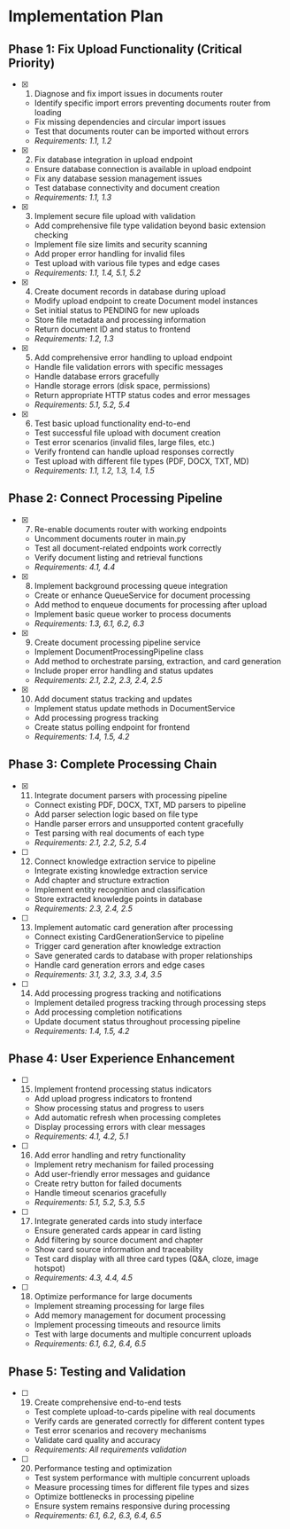 # Implementation Plan

## Phase 1: Fix Upload Functionality (Critical Priority)

- [x] 1. Diagnose and fix import issues in documents router
  - Identify specific import errors preventing documents router from loading
  - Fix missing dependencies and circular import issues
  - Test that documents router can be imported without errors
  - _Requirements: 1.1, 1.2_

- [x] 2. Fix database integration in upload endpoint
  - Ensure database connection is available in upload endpoint
  - Fix any database session management issues
  - Test database connectivity and document creation
  - _Requirements: 1.1, 1.3_

- [x] 3. Implement secure file upload with validation
  - Add comprehensive file type validation beyond basic extension checking
  - Implement file size limits and security scanning
  - Add proper error handling for invalid files
  - Test upload with various file types and edge cases
  - _Requirements: 1.1, 1.4, 5.1, 5.2_

- [x] 4. Create document records in database during upload
  - Modify upload endpoint to create Document model instances
  - Set initial status to PENDING for new uploads
  - Store file metadata and processing information
  - Return document ID and status to frontend
  - _Requirements: 1.2, 1.3_

- [x] 5. Add comprehensive error handling to upload endpoint
  - Handle file validation errors with specific messages
  - Handle database errors gracefully
  - Handle storage errors (disk space, permissions)
  - Return appropriate HTTP status codes and error messages
  - _Requirements: 5.1, 5.2, 5.4_

- [x] 6. Test basic upload functionality end-to-end
  - Test successful file upload with document creation
  - Test error scenarios (invalid files, large files, etc.)
  - Verify frontend can handle upload responses correctly
  - Test upload with different file types (PDF, DOCX, TXT, MD)
  - _Requirements: 1.1, 1.2, 1.3, 1.4, 1.5_

## Phase 2: Connect Processing Pipeline

- [x] 7. Re-enable documents router with working endpoints
  - Uncomment documents router in main.py
  - Test all document-related endpoints work correctly
  - Verify document listing and retrieval functions
  - _Requirements: 4.1, 4.4_

- [x] 8. Implement background processing queue integration
  - Create or enhance QueueService for document processing
  - Add method to enqueue documents for processing after upload
  - Implement basic queue worker to process documents
  - _Requirements: 1.3, 6.1, 6.2, 6.3_

- [x] 9. Create document processing pipeline service
  - Implement DocumentProcessingPipeline class
  - Add method to orchestrate parsing, extraction, and card generation
  - Include proper error handling and status updates
  - _Requirements: 2.1, 2.2, 2.3, 2.4, 2.5_

- [x] 10. Add document status tracking and updates
  - Implement status update methods in DocumentService
  - Add processing progress tracking
  - Create status polling endpoint for frontend
  - _Requirements: 1.4, 1.5, 4.2_

## Phase 3: Complete Processing Chain

- [x] 11. Integrate document parsers with processing pipeline
  - Connect existing PDF, DOCX, TXT, MD parsers to pipeline
  - Add parser selection logic based on file type
  - Handle parser errors and unsupported content gracefully
  - Test parsing with real documents of each type
  - _Requirements: 2.1, 2.2, 5.2, 5.4_

- [ ] 12. Connect knowledge extraction service to pipeline
  - Integrate existing knowledge extraction service
  - Add chapter and structure extraction
  - Implement entity recognition and classification
  - Store extracted knowledge points in database
  - _Requirements: 2.3, 2.4, 2.5_

- [ ] 13. Implement automatic card generation after processing
  - Connect existing CardGenerationService to pipeline
  - Trigger card generation after knowledge extraction
  - Save generated cards to database with proper relationships
  - Handle card generation errors and edge cases
  - _Requirements: 3.1, 3.2, 3.3, 3.4, 3.5_

- [ ] 14. Add processing progress tracking and notifications
  - Implement detailed progress tracking through processing steps
  - Add processing completion notifications
  - Update document status throughout processing pipeline
  - _Requirements: 1.4, 1.5, 4.2_

## Phase 4: User Experience Enhancement

- [ ] 15. Implement frontend processing status indicators
  - Add upload progress indicators to frontend
  - Show processing status and progress to users
  - Add automatic refresh when processing completes
  - Display processing errors with clear messages
  - _Requirements: 4.1, 4.2, 5.1_

- [ ] 16. Add error handling and retry functionality
  - Implement retry mechanism for failed processing
  - Add user-friendly error messages and guidance
  - Create retry button for failed documents
  - Handle timeout scenarios gracefully
  - _Requirements: 5.1, 5.2, 5.3, 5.5_

- [ ] 17. Integrate generated cards into study interface
  - Ensure generated cards appear in card listing
  - Add filtering by source document and chapter
  - Show card source information and traceability
  - Test card display with all three card types (Q&A, cloze, image hotspot)
  - _Requirements: 4.3, 4.4, 4.5_

- [ ] 18. Optimize performance for large documents
  - Implement streaming processing for large files
  - Add memory management for document processing
  - Implement processing timeouts and resource limits
  - Test with large documents and multiple concurrent uploads
  - _Requirements: 6.1, 6.2, 6.4, 6.5_

## Phase 5: Testing and Validation

- [ ] 19. Create comprehensive end-to-end tests
  - Test complete upload-to-cards pipeline with real documents
  - Verify cards are generated correctly for different content types
  - Test error scenarios and recovery mechanisms
  - Validate card quality and accuracy
  - _Requirements: All requirements validation_

- [ ] 20. Performance testing and optimization
  - Test system performance with multiple concurrent uploads
  - Measure processing times for different file types and sizes
  - Optimize bottlenecks in processing pipeline
  - Ensure system remains responsive during processing
  - _Requirements: 6.1, 6.2, 6.3, 6.4, 6.5_